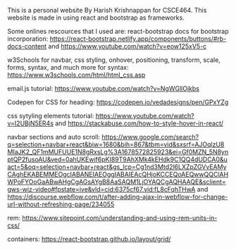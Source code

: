 This is a personal website By Harish Krishnappan for CSCE464. This website is made in using react and bootstrap as frameworks.

Some onlines rescources that I used are: react-bootstrap docs for bootstrap incorporation: https://react-bootstrap.netlify.app/components/buttons/#rb-docs-content and https://www.youtube.com/watch?v=eow125xV5-c

w3Schools for navbar, css styling, onhover, positioning, transform, scale, forms, syntax, and much more for syntax: https://www.w3schools.com/html/html_css.asp

email.js tutorial: https://www.youtube.com/watch?v=NgWGllOjkbs

Codepen for CSS for heading: https://codepen.io/vedadesigns/pen/GPxYZg

css sytyling elements tutorial: https://www.youtube.com/watch?v=I2UBjN5ER4s and https://stackabuse.com/how-to-style-hover-in-react/

navbar sections and auto scroll: https://www.google.com/search?q=selection+navbar+react&biw=1680&bih=867&tbm=vid&sxsrf=AJOqlzU8MIaJK2_QF1mMUFUUE1N8gRxsLg%3A1678572825923&ei=Gf0MZN_5N8ynptQP2fusoAU&ved=0ahUKEwif6pKI89T9AhXMk4kEHdk9C1QQ4dUDCA0&uact=5&oq=selection+navbar+react&gs_lcp=Cg1nd3Mtd2l6LXZpZGVvEAMyCAghEKABEMMEOgcIABANEIAEOggIABAIEAcQHjoKCCEQoAEQwwQQClAHWPoFYOoGaABwAHgCgAGsAYgB8AaSAQM1LjOYAQCgAQHAAQE&sclient=gws-wiz-video#fpstate=ive&vld=cid:6375cf67,vid:fL8cFqhTHwA and https://discourse.webflow.com/t/after-adding-ajax-in-webflow-for-change-url-without-refreshing-page/234055

rem: https://www.sitepoint.com/understanding-and-using-rem-units-in-css/

containers: https://react-bootstrap.github.io/layout/grid/